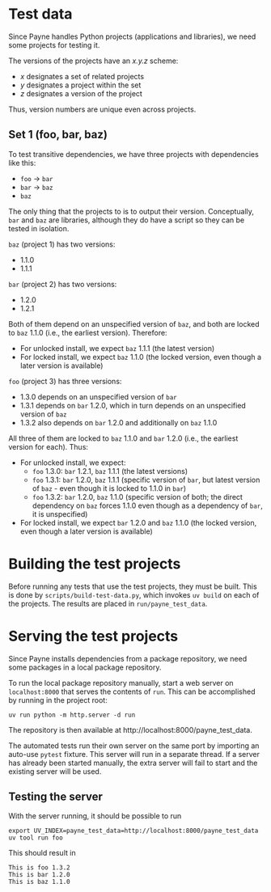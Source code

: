# Test data

Since Payne handles Python projects (applications and libraries), we need some
projects for testing it.

The versions of the projects have an *x.y.z* scheme:
  * *x* designates a set of related projects
  * *y* designates a project within the set
  * *z* designates a version of the project

Thus, version numbers are unique even across projects.


## Set 1 (foo, bar, baz)

To test transitive dependencies, we have three projects with dependencies like
this:
  * `foo` -> `bar`
  * `bar` -> `baz`
  * `baz`

The only thing that the projects to is to output their version. Conceptually,
`bar` and `baz` are libraries, although they do have a script so they can be
tested in isolation.

`baz` (project 1) has two versions:
  * 1.1.0
  * 1.1.1

`bar` (project 2) has two versions:
  * 1.2.0
  * 1.2.1

Both of them depend on an unspecified version of `baz`, and both are locked to
`baz` 1.1.0 (i.e., the earliest version). Therefore:
  * For unlocked install, we expect `baz` 1.1.1 (the latest version)
  * For locked install, we expect `baz` 1.1.0 (the locked version, even though a
    later version is available)

`foo` (project 3) has three versions:
  * 1.3.0 depends on an unspecified version of `bar`
  * 1.3.1 depends on `bar` 1.2.0, which in turn depends on an unspecified
    version of `baz`
  * 1.3.2 also depends on `bar` 1.2.0 and additionally on `baz` 1.1.0

All three of them are locked to `baz` 1.1.0 and `bar` 1.2.0 (i.e., the earliest
version for each). Thus:
  * For unlocked install, we expect:
    * `foo` 1.3.0: `bar` 1.2.1, `baz` 1.1.1 (the latest versions)
    * `foo` 1.3.1: `bar` 1.2.0, `baz` 1.1.1 (specific version of `bar`, but
      latest version of `baz` - even though it is locked to 1.1.0 in `bar`)
    * `foo` 1.3.2: `bar` 1.2.0, `baz` 1.1.0 (specific version of both; the
      direct dependency on `baz` forces 1.1.0 even though as a dependency of
      `bar`, it is unspecified)
  * For locked install, we expect `bar` 1.2.0 and `baz` 1.1.0 (the locked
    version, even though a later version is available)


# Building the test projects

Before running any tests that use the test projects, they must be built. This is
done by `scripts/build-test-data.py`, which invokes `uv build` on each of the
projects. The results are placed in `run/payne_test_data`.


# Serving the test projects

Since Payne installs dependencies from a package repository, we need some
packages in a local package repository.

To run the local package repository manually, start a web server on
`localhost:8000` that serves the contents of `run`. This can be
accomplished by running in the project root:

    uv run python -m http.server -d run

The repository is then available at http://localhost:8000/payne_test_data.

The automated tests run their own server on the same port by importing an
auto-use `pytest` fixture. This server will run in a separate thread. If a
server has already been started manually, the extra server will fail to start
and the existing server will be used.


## Testing the server

With the server running, it should be possible to run

    export UV_INDEX=payne_test_data=http://localhost:8000/payne_test_data
    uv tool run foo

This should result in

    This is foo 1.3.2
    This is bar 1.2.0
    This is baz 1.1.0
